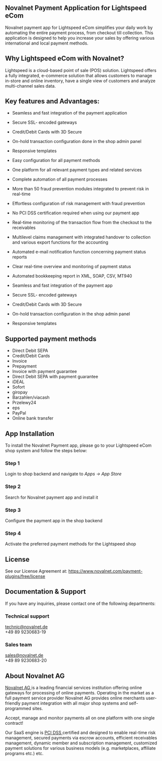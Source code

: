 ## Novalnet Payment Application for Lightspeed eCom
Novalnet payment app for Lightspeed eCom simplifies your daily work by automating the entire payment process, from checkout till collection. This application is designed to help you increase your sales by offering various international and local payment methods.

## Why Lightspeed eCom with Novalnet?
Lightspeed is a cloud-based point of sale (POS) solution. Lightspeed offers a fully integrated, e-commerce solution that allows customers to manage in-store and online inventory, have a single view of customers and analyze multi-channel sales data.

## Key features and Advantages:
-	Seamless and fast integration of the payment application
-	Secure SSL- encoded gateways
-	Credit/Debit Cards with 3D Secure
-	On-hold transaction configuration done in the shop admin panel
-	Responsive templates

-	Easy configuration for all payment methods
-	One platform for all relevant payment types and related services
-	Complete automation of all payment processes
-	More than 50 fraud prevention modules integrated to prevent risk in real-time
-	Effortless configuration of risk management with fraud prevention
-	No PCI DSS certification required when using our payment app
-	Real-time monitoring of the transaction flow from the checkout to the receivables
-	Multilevel claims management with integrated handover to collection and various export functions for the accounting
-	Automated e-mail notification function concerning payment status reports
-	Clear real-time overview and monitoring of payment status
-	Automated bookkeeping report in XML, SOAP, CSV, MT940
-	Seamless and fast integration of the payment app
-	Secure SSL- encoded gateways
-	Credit/Debit Cards with 3D Secure
-	On-hold transaction configuration in the shop admin panel
-	Responsive templates

## Supported payment methods
- Direct Debit SEPA
- Credit/Debit Cards
- Invoice
- Prepayment
- Invoice with payment guarantee
- Direct Debit SEPA with payment guarantee
- iDEAL
- Sofort
- giropay
- Barzahlen/viacash
- Przelewy24
- eps
- PayPal
- Online bank transfer

## App Installation
To install the Novalnet Payment app, please go to your Lightspeed eCom shop system and follow the steps below:
### Step 1
Login to shop backend and navigate to *Apps &#8594; App Store*
### Step 2
Search for Novalnet payment app and install it
### Step 3 
Configure the payment app in the shop backend
### Step 4 
Activate the preferred payment methods for the Lightspeed shop

## License
See our License Agreement at: https://www.novalnet.com/payment-plugins/free/license

## Documentation & Support
If you have any inquiries, please contact one of the following departments:
### Technical support
technic@novalnet.de<br>
+49 89 9230683-19<br>
### Sales team
sales@novalnet.de<br>
+49 89 9230683-20<br>

## About Novalnet AG
<p> <a href="https://www.novalnet.de/zahlungsinstitut"> Novalnet AG </a> is a leading financial services institution offering online gateways for processing of online payments. Operating in the market as a full payment service provider Novalnet AG provides online merchants user-friendly payment integration with all major shop systems and self-programmed sites.</p>
<p>Accept, manage and monitor payments all on one platform with one single contract!</p>
<p>Our SaaS engine is <a href="https://www.novalnet.de/pci-dss-zertifizierung"> PCI DSS </a> certified and designed to enable real-time risk management, secured payments via escrow accounts, efficient receivables management, dynamic member and subscription management, customized payment solutions for various business models (e.g. marketplaces, affiliate programs etc.) etc.</p>



